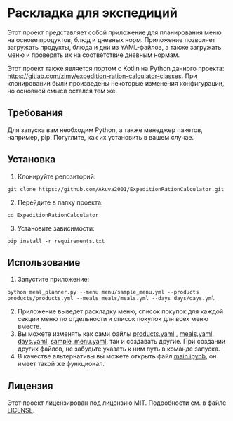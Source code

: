 # Раскладка для экспедиций

Этот проект представляет собой приложение для планирования меню на основе продуктов, блюд и дневных норм. Приложение позволяет загружать продукты, блюда и дни из YAML-файлов, а также загружать меню и проверять их на соответствие дневным нормам.

Этот проект также является портом с Kotlin на Python данного проекта: https://gitlab.com/zimy/expedition-ration-calculator-classes. При клонировании были произведены некоторые изменения конфигурации, но основной смысл остался тем же.

## Требования

Для запуска вам необходим Python, а также менеджер пакетов, например, pip. Погуглите, как их установить в вашем случае.

## Установка

1. Клонируйте репозиторий:

```
git clone https://github.com/Akuva2001/ExpeditionRationCalculator.git
```
2. Перейдите в папку проекта:
```
cd ExpeditionRationCalculator
```

3. Установите зависимости:

```
pip install -r requirements.txt
```

## Использование

1. Запустите приложение:

```
python meal_planner.py --menu menu/sample_menu.yml --products products/products.yml --meals meals/meals.yml --days days/days.yml
```

2. Приложение выведет раскладку меню, список покупок для каждой секции меню по отдельности и список покупок для всех меню вместе.
3. Вы можете изменять как сами файлы [products.yaml](products/products.yaml)
, [meals.yaml](meals/meals.yml), [days.yaml](days/days.yml), [sample_menu.yaml](menu/sample_menu.yml), так и создавать другие. При создании других файлов, не забудьте указать к ним путь в команде запуска.
4. В качестве альтернативы вы можете открыть файл [main.ipynb](main.ipynb), он имеет такой же функционал.

## Лицензия

Этот проект лицензирован под лицензию MIT. Подробности см. в файле [LICENSE](LICENSE).

